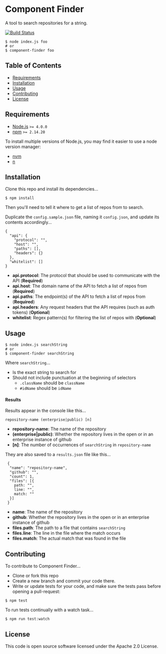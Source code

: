 # Component Finder

A tool to search repositories for a string.

[![Build Status](https://travis-ci.org/hmrc/component-finder.svg?branch=master)](https://travis-ci.org/hmrc/component-finder)

```
$ node index.js foo
# or
$ component-finder foo
```


## Table of Contents

* [Requirements](#requirements)
* [Installation](#installation)
* [Usage](#usage)
* [Contributing](#contributing)
* [License](#license)


## Requirements

* [Node.js](https://nodejs.org/en/) `>= 4.0.0`
* [npm](https://www.npmjs.com/) `>= 2.14.20`

To install multiple versions of Node.js, you may find it easier to use a node version manager:

* [nvm](https://github.com/creationix/nvm)
* [n](https://github.com/tj/n)


## Installation

Clone this repo and install its dependencies...

```
$ npm install
```

Then you'll need to tell it where to get a list of repos from to search.

Duplicate the `config.sample.json` file, naming it `config.json`, and update its contents accordingly...

```
{
  "api": {
    "protocol": "",
    "host": "",
    "paths": [],
    "headers": {}
  },
  "whitelist": []
}

```

* **api.protocol**: The protocol that should be used to communicate with the API (**Required**)
* **api.host**: The domain name of the API to fetch a list of repos from (**Required**)
* **api.paths**: The endpoint(s) of the API to fetch a list of repos from (**Required**)
* **api.headers**: Any request headers that the API requires (such as auth tokens) (**Optional**)
* **whitelist**: Regex pattern(s) for filtering the list of repos with (**Optional**)


## Usage

```
$ node index.js searchString
# or
$ component-finder searchString
```
Where `searchString`...

* Is the exact string to search for
* Should not include punctuation at the beginning of selectors
	* `.className` should be `className`
	* `#idName` should be `idName`

#### Results

Results appear in the console like this...

```
repository-name (enterprise|public) [n]
```

* **repository-name**: The name of the repository
* **(enterprise|public)**: Whether the repository lives in the open or in an enterprise instance of github
* **[n]**: The number of occurrences of `searchString` in `repository-name`

They are also saved to a `results.json` file like this...

```
 {
  "name": "repository-name",
  "github": "",
  "count": 1,
  "files": [{
    path: "",
    line: "",
    match: ""
  }]
 }
```

* **name**: The name of the repository
* **github**: Whether the repository lives in the open or in an enterprise instance of github
* **files.path**: The path to a file that contains `searchString`
* **files.line**: The line in the file where the match occurs
* **files.match**: The actual match that was found in the file


## Contributing

To contribute to Component Finder...

* Clone or fork this repo
* Create a new branch and commit your code there.
* Write or update tests for your code, and make sure the tests pass before opening a pull-request:

```
$ npm test
```

To run tests continually with a watch task...

```
$ npm run test:watch
```


## License

This code is open source software licensed under the Apache 2.0 License.
